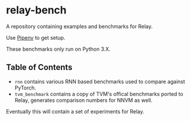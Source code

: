 # relay-bench

A repository containing examples and benchmarks for Relay.

Use [Pipenv](https://github.com/pypa/pipenv) to get setup.

These benchmarks only run on Python 3.X.

## Table of Contents
- `rnn` contains various RNN based benchmarks
   used to compare against PyTorch.
- `tvm_benchmark` contains a copy of TVM's offical benchmarks
  ported to Relay, generates comparison numbers for NNVM as well.

Eventually this will contain a set of experiments for Relay.

